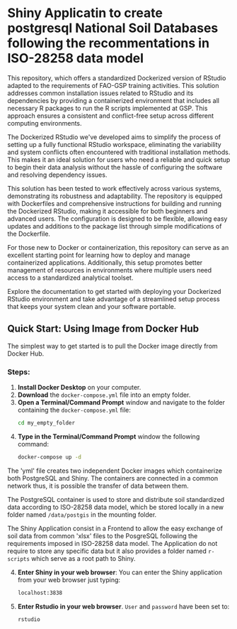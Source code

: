 # Shiny Applicatin to create postgresql National Soil Databases following the recommentations in ISO-28258 data model

This repository, which offers a standardized Dockerized version of RStudio adapted to the requirements of FAO-GSP training activities. This solution addresses common installation issues related to RStudio and its dependencies by providing a containerized environment that includes all necessary R packages to run the R scripts implemented at GSP. This approach ensures a consistent and conflict-free setup across different computing environments.

The Dockerized RStudio we've developed aims to simplify the process of setting up a fully functional RStudio workspace, eliminating the variability and system conflicts often encountered with traditional installation methods. This makes it an ideal solution for users who need a reliable and quick setup to begin their data analysis without the hassle of configuring the software and resolving dependency issues.

This solution has been tested to work effectively across various systems, demonstrating its robustness and adaptability. The repository is equipped with Dockerfiles and comprehensive instructions for building and running the Dockerized RStudio, making it accessible for both beginners and advanced users. The configuration is designed to be flexible, allowing easy updates and additions to the package list through simple modifications of the Dockerfile.

For those new to Docker or containerization, this repository can serve as an excellent starting point for learning how to deploy and manage containerized applications. Additionally, this setup promotes better management of resources in environments where multiple users need access to a standardized analytical toolset.

Explore the documentation to get started with deploying your Dockerized RStudio environment and take advantage of a streamlined setup process that keeps your system clean and your software portable.

## Quick Start: Using Image from Docker Hub

The simplest way to get started is to pull the Docker image directly from Docker Hub.

### Steps:
1. **Install Docker Desktop** on your computer.
2. **Download** the `docker-compose.yml` file into an empty folder.
3. **Open a Terminal/Command Prompt** window and navigate to the folder containing the `docker-compose.yml` file:   
   ```bash
   cd my_empty_folder
3. **Type in the Terminal/Command Prompt** window the following command:
   ```bash
   docker-compose up -d

The 'yml' file creates two independent Docker images which containerize both PostgreSQL and Shiny. The containers are connected in a common network thus, it is possible the transfer of data between them. 

The PostgreSQL container is used to store and distribute soil standardized data according to ISO-28258 data model, which be stored locally in a new folder named `/data/postgis` in the mounting folder.

The Shiny Application consist in a Frontend to allow the easy exchange of soil data from common 'xlsx' files to the PosgreSQL following the requirements imposed in ISO-28258 data model. The Application do not require to store any specific data but it also provides a folder  named `r-scripts` which serve as a root path to Shiny.

4. **Enter Shiny in your web browser**: You can enter the Shiny application from your web browser just typing:
    ```bash
    localhost:3838

5. **Enter Rstudio in your web browser**. `User` and `password` have been set to:
    ```bash
    rstudio
